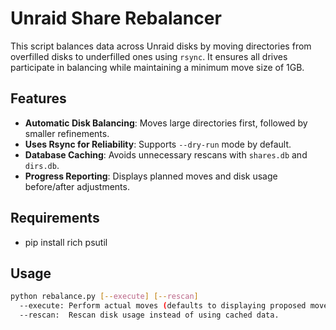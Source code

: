 # Unraid Share Rebalancer

This script balances data across Unraid disks by moving directories from overfilled disks to underfilled ones using `rsync`. It ensures all drives participate in balancing while maintaining a minimum move size of 1GB.

## Features
- **Automatic Disk Balancing**: Moves large directories first, followed by smaller refinements.
- **Uses Rsync for Reliability**: Supports `--dry-run` mode by default.
- **Database Caching**: Avoids unnecessary rescans with `shares.db` and `dirs.db`.
- **Progress Reporting**: Displays planned moves and disk usage before/after adjustments.

## Requirements
- pip install rich psutil

## Usage
```bash
python rebalance.py [--execute] [--rescan]
  --execute: Perform actual moves (defaults to displaying proposed moves).
  --rescan:  Rescan disk usage instead of using cached data.
